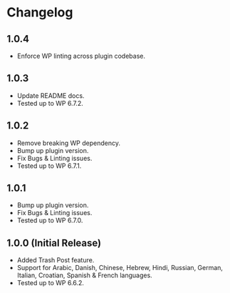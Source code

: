 # Changelog

## 1.0.4
* Enforce WP linting across plugin codebase.

## 1.0.3
* Update README docs.
* Tested up to WP 6.7.2.

## 1.0.2
* Remove breaking WP dependency.
* Bump up plugin version.
* Fix Bugs & Linting issues.
* Tested up to WP 6.7.1.

## 1.0.1
* Bump up plugin version.
* Fix Bugs & Linting issues.
* Tested up to WP 6.7.0.

## 1.0.0 (Initial Release)
* Added Trash Post feature.
* Support for Arabic, Danish, Chinese, Hebrew, Hindi, Russian, German, Italian, Croatian, Spanish & French languages.
* Tested up to WP 6.6.2.
